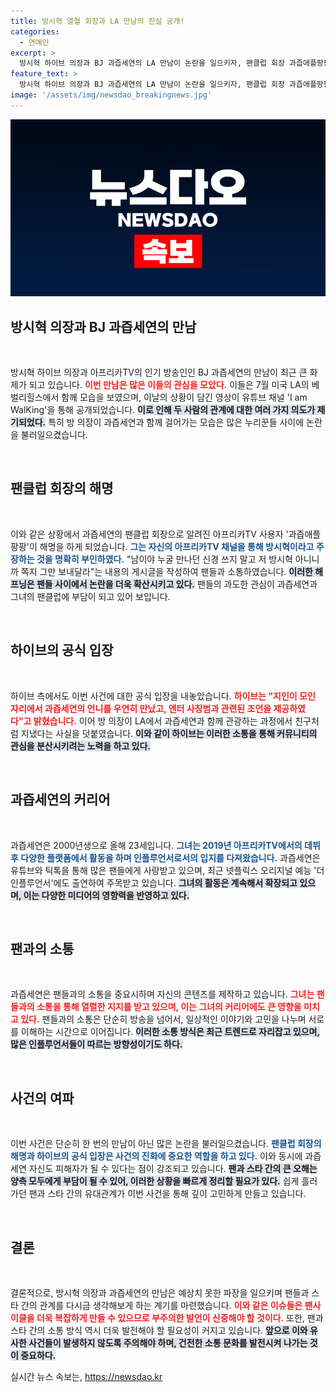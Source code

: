 ```yaml
---
title: 방시혁 열혈 회장과 LA 만남의 진실 공개!
categories:
  - 연예인
excerpt: >
  방시혁 하이브 의장과 BJ 과즙세연의 LA 만남이 논란을 일으키자, 팬클럽 회장 과즙애플팡팡이 방 의장이 아니라고 해명하는 해프닝이 벌어졌다. 과연 이 둘의 관계는? 클릭해 확인하세요!
feature_text: >
  방시혁 하이브 의장과 BJ 과즙세연의 LA 만남이 논란을 일으키자, 팬클럽 회장 과즙애플팡팡이 방 의장이 아니라고 해명하는 해프닝이 벌어졌다. 과연 이 둘의 관계는? 클릭해 확인하세요!
image: '/assets/img/newsdao_breakingnews.jpg'
---
```


<p><img src="/assets/img/newsdao_breakingnews.jpg" alt="firstkoreanews 속보" /></p>

<h2 data-ke-size="size26">방시혁 의장과 BJ 과즙세연의 만남</h2>

<p data-ke-size="size16">&nbsp;</p>

<p>방시혁 하이브 의장과 아프리카TV의 인기 방송인인 BJ 과즙세연의 만남이 최근 큰 화제가 되고 있습니다. <b><span style="color: #ee2323;">이번 만남은 많은 이들의 관심을 모았다.</span></b> 이들은 7월 미국 LA의 베벌리힐스에서 함께 모습을 보였으며, 이날의 상황이 담긴 영상이 유튜브 채널 'I am WalKing'을 통해 공개되었습니다. <b><span style="background-color: #21538527;">이로 인해 두 사람의 관계에 대한 여러 가지 의도가 제기되었다.</span></b> 특히 방 의장이 과즙세연과 함께 걸어가는 모습은 많은 누리꾼들 사이에 논란을 불러일으켰습니다.</p>

<p data-ke-size="size16">&nbsp;</p>

<h2 data-ke-size="size26">팬클럽 회장의 해명</h2>

<p data-ke-size="size16">&nbsp;</p>

<p>이와 같은 상황에서 과즙세연의 팬클럽 회장으로 알려진 아프리카TV 사용자 '과즙애플팡팡'이 해명을 하게 되었습니다. <b><span style="color: #1a5490;">그는 자신의 아프리카TV 채널을 통해 방시혁이라고 주장하는 것을 명확히 부인하였다.</span></b> "남이야 누굴 만나던 신경 쓰지 말고 저 방시혁 아니니까 쪽지 그만 보내달라"는 내용의 게시글을 작성하여 팬들과 소통하였습니다. <b><span style="background-color: #21538527;">이러한 해프닝은 팬들 사이에서 논란을 더욱 확산시키고 있다.</span></b> 팬들의 과도한 관심이 과즙세연과 그녀의 팬클럽에 부담이 되고 있어 보입니다.</p>

<p data-ke-size="size16">&nbsp;</p>

<h2 data-ke-size="size26">하이브의 공식 입장</h2>

<p data-ke-size="size16">&nbsp;</p>

<p>하이브 측에서도 이번 사건에 대한 공식 입장을 내놓았습니다. <b><span style="color: #ee2323;">하이브는 "지인이 모인 자리에서 과즙세연의 언니를 우연히 만났고, 엔터 사칭범과 관련된 조언을 제공하였다"고 밝혔습니다.</span></b> 이어 방 의장이 LA에서 과즙세연과 함께 관광하는 과정에서 친구처럼 지냈다는 사실을 덧붙였습니다. <b><span style="background-color: #21538527;">이와 같이 하이브는 이러한 소통을 통해 커뮤니티의 관심을 분산시키려는 노력을 하고 있다.</span></b></p>

<p data-ke-size="size16">&nbsp;</p>

<h2 data-ke-size="size26">과즙세연의 커리어</h2>

<p data-ke-size="size16">&nbsp;</p>

<p>과즙세연은 2000년생으로 올해 23세입니다. <b><span style="color: #1a5490;">그녀는 2019년 아프리카TV에서의 데뷔 후 다양한 플랫폼에서 활동을 하며 인플루언서로서의 입지를 다져왔습니다.</span></b> 과즙세연은 유튜브와 틱톡을 통해 많은 팬들에게 사랑받고 있으며, 최근 넷플릭스 오리지널 예능 '더 인플루언서'에도 출연하여 주목받고 있습니다. <b><span style="background-color: #21538527;">그녀의 활동은 계속해서 확장되고 있으며, 이는 다양한 미디어의 영향력을 반영하고 있다.</span></b></p>

<p data-ke-size="size16">&nbsp;</p>

<h2 data-ke-size="size26">팬과의 소통</h2>

<p data-ke-size="size16">&nbsp;</p>

<p>과즙세연은 팬들과의 소통을 중요시하며 자신의 콘텐츠를 제작하고 있습니다. <b><span style="color: #ee2323;">그녀는 팬들과의 소통을 통해 열렬한 지지를 받고 있으며, 이는 그녀의 커리어에도 큰 영향을 미치고 있다.</span></b> 팬들과의 소통은 단순히 방송을 넘어서, 일상적인 이야기와 고민을 나누며 서로를 이해하는 시간으로 이어집니다. <b><span style="background-color: #21538527;">이러한 소통 방식은 최근 트렌드로 자리잡고 있으며, 많은 인플루언서들이 따르는 방향성이기도 하다.</span></b></p>

<p data-ke-size="size16">&nbsp;</p>

<h2 data-ke-size="size26">사건의 여파</h2>

<p data-ke-size="size16">&nbsp;</p>

<p>이번 사건은 단순히 한 번의 만남이 아닌 많은 논란을 불러일으켰습니다. <b><span style="color: #1a5490;">팬클럽 회장의 해명과 하이브의 공식 입장은 사건의 진화에 중요한 역할을 하고 있다.</span></b> 이와 동시에 과즙세연 자신도 피해자가 될 수 있다는 점이 강조되고 있습니다. <b><span style="background-color: #21538527;">팬과 스타 간의 큰 오해는 양측 모두에게 부담이 될 수 있어, 이러한 상황을 빠르게 정리할 필요가 있다.</span></b> 쉽게 흘러가던 팬과 스타 간의 유대관계가 이번 사건을 통해 깊이 고민하게 만들고 있습니다.</p>

<p data-ke-size="size16">&nbsp;</p>

<h2 data-ke-size="size26">결론</h2>

<p data-ke-size="size16">&nbsp;</p>

<p>결론적으로, 방시혁 의장과 과즙세연의 만남은 예상치 못한 파장을 일으키며 팬들과 스타 간의 관계를 다시금 생각해보게 하는 계기를 마련했습니다. <b><span style="color: #ee2323;">이와 같은 이슈들은 팬사이클을 더욱 복잡하게 만들 수 있으므로 부주의한 발언이 신중해야 할 것이다.</span></b> 또한, 팬과 스타 간의 소통 방식 역시 더욱 발전해야 할 필요성이 커지고 있습니다. <b><span style="background-color: #21538527;">앞으로 이와 유사한 사건들이 발생하지 않도록 주의해야 하며, 건전한 소통 문화를 발전시켜 나가는 것이 중요하다.</span></b></p>
실시간 뉴스 속보는, <a href="https://newsdao.kr" rel="dofollow">https://newsdao.kr</a>


